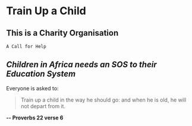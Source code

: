 # Train Up a Child
## This is a Charity Organisation 
```A Call for Help```

***Children in Africa needs an SOS to their Education System***
---

Everyone is asked to:
>Train up a child in the way he should go: and when he is old, he will not depart from it.

**-- Proverbs 22 verse 6**
